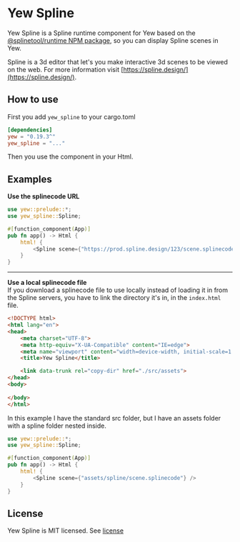 # Yew Spline
Yew Spline is a Spline runtime component for Yew based on the [@splinetool/runtime NPM package](https://www.npmjs.com/package/@splinetool/runtime), so you can display Spline scenes in Yew.   
   
Spline is a 3d editor that let's you make interactive 3d scenes to be viewed on the web. For more information visit [https://spline.design/](https://spline.design/).

## How to use
First you add `yew_spline` to your cargo.toml
```toml
[dependencies]
yew = "0.19.3^"
yew_spline = "..."
```
Then you use the <Spline /> component in your Html.

## Examples
__Use the splinecode URL__
```rust
use yew::prelude::*;
use yew_spline::Spline;

#[function_component(App)]
pub fn app() -> Html {
    html! {
        <Spline scene={"https://prod.spline.design/123/scene.splinecode"} />
    }
}
```

---

__Use a local splinecode file__   
If you download a splinecode file to use locally instead of loading it in
from the Spline servers, you have to link the directory it's in, in the `index.html` file. 

```html
<!DOCTYPE html>
<html lang="en">
<head>
    <meta charset="UTF-8">
    <meta http-equiv="X-UA-Compatible" content="IE=edge">
    <meta name="viewport" content="width=device-width, initial-scale=1.0">
    <title>Yew Spline</title>

    <link data-trunk rel="copy-dir" href="./src/assets">
</head>
<body>
    
</body>
</html>
```
In this example I have the standard src folder, but I have an assets folder with a spline folder nested inside.

```rust
use yew::prelude::*;
use yew_spline::Spline;

#[function_component(App)]
pub fn app() -> Html {
    html! {
        <Spline scene={"assets/spline/scene.splinecode"} />
    }
}
```

## License
Yew Spline is MIT licensed. See [license](LICENSE)